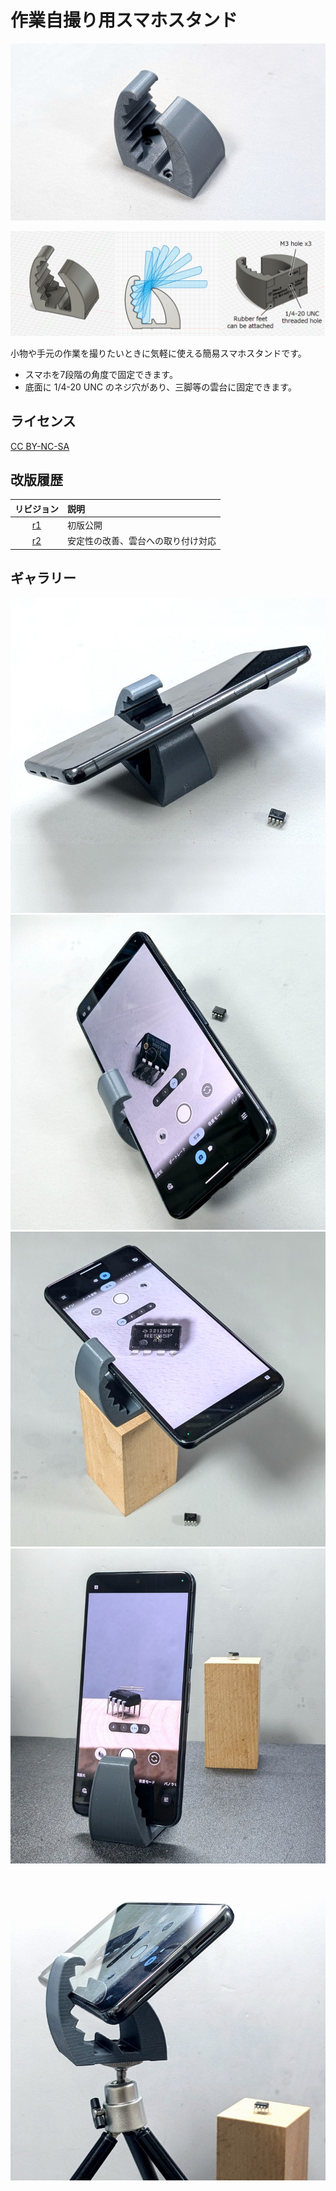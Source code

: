 # 作業自撮り用スマホスタンド

![](./images/cover.jpg)

![](./images/cad_ss.png)

小物や手元の作業を撮りたいときに気軽に使える簡易スマホスタンドです。

- スマホを7段階の角度で固定できます。
- 底面に 1/4-20 UNC のネジ穴があり、三脚等の雲台に固定できます。

## ライセンス

[CC BY-NC-SA](./LICENSE)

## 改版履歴

|リビジョン|説明|
|:--:|:--|
|[r1](./r1/)|初版公開|
|[r2](./r2/)|安定性の改善、雲台への取り付け対応|

## 

## ギャラリー

![](./images/pic0.jpg) ![](./images/pic1.jpg) ![](./images/pic2.jpg) ![](./images/pic3.jpg) ![](./images/pic4.jpg)
